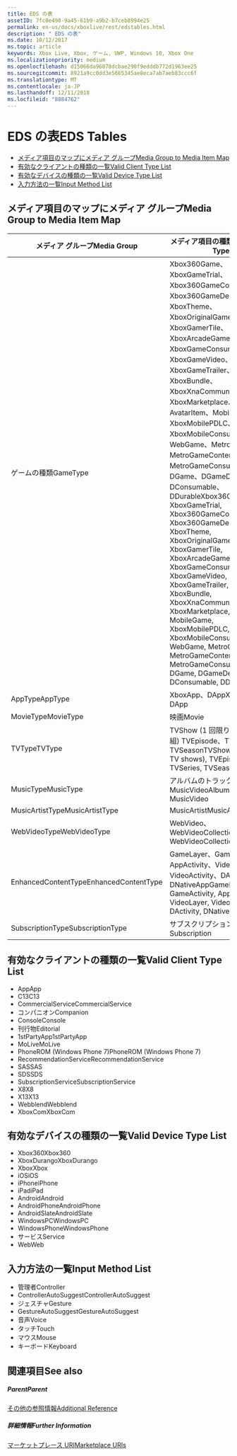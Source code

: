 ```yaml
---
title: EDS の表
assetID: 7fc0e498-9a45-61b9-a9b2-b7ceb8994e25
permalink: en-us/docs/xboxlive/rest/edstables.html
description: " EDS の表"
ms.date: 10/12/2017
ms.topic: article
keywords: Xbox Live, Xbox, ゲーム, UWP, Windows 10, Xbox One
ms.localizationpriority: medium
ms.openlocfilehash: d15066da96078dcbae290f9edddb772d1963ee25
ms.sourcegitcommit: 8921a9cc0dd3e5665345ae8eca7ab7aeb83ccc6f
ms.translationtype: MT
ms.contentlocale: ja-JP
ms.lasthandoff: 12/11/2018
ms.locfileid: "8884762"
---
```

# <a name="eds-tables"></a><span data-ttu-id="521f2-104">EDS の表</span><span class="sxs-lookup"><span data-stu-id="521f2-104">EDS Tables</span></span>

  * [<span data-ttu-id="521f2-105">メディア項目のマップにメディア グループ</span><span class="sxs-lookup"><span data-stu-id="521f2-105">Media Group to Media Item Map</span></span>](#ID4EQ)
  * [<span data-ttu-id="521f2-106">有効なクライアントの種類の一覧</span><span class="sxs-lookup"><span data-stu-id="521f2-106">Valid Client Type List</span></span>](#ID4EFD)
  * [<span data-ttu-id="521f2-107">有効なデバイスの種類の一覧</span><span class="sxs-lookup"><span data-stu-id="521f2-107">Valid Device Type List</span></span>](#ID4EPE)
  * [<span data-ttu-id="521f2-108">入力方法の一覧</span><span class="sxs-lookup"><span data-stu-id="521f2-108">Input Method List</span></span>](#ID4ERF)

<a id="ID4EQ"></a>


## <a name="media-group-to-media-item-map"></a><span data-ttu-id="521f2-109">メディア項目のマップにメディア グループ</span><span class="sxs-lookup"><span data-stu-id="521f2-109">Media Group to Media Item Map</span></span>

| <span data-ttu-id="521f2-110">メディア グループ</span><span class="sxs-lookup"><span data-stu-id="521f2-110">Media Group</span></span>| <span data-ttu-id="521f2-111">メディア項目の種類</span><span class="sxs-lookup"><span data-stu-id="521f2-111">Media Item Type</span></span>| 
| --- | --- |
| <span data-ttu-id="521f2-112">ゲームの種類</span><span class="sxs-lookup"><span data-stu-id="521f2-112">GameType</span></span>| <span data-ttu-id="521f2-113">Xbox360Game、XboxGameTrial、Xbox360GameContent、Xbox360GameDemo、XboxTheme、XboxOriginalGame、XboxGamerTile、XboxArcadeGame、XboxGameConsumable、XboxGameVideo、XboxGameTrailer、XboxBundle、XboxXnaCommunityGame、XboxMarketplace、AvatarItem、MobileGame、XboxMobilePDLC、XboxMobileConsumable、WebGame、MetroGame、MetroGameContent、MetroGameConsumable、DGame、DGameDemo、DConsumable、DDurable</span><span class="sxs-lookup"><span data-stu-id="521f2-113">Xbox360Game, XboxGameTrial, Xbox360GameContent, Xbox360GameDemo, XboxTheme, XboxOriginalGame, XboxGamerTile, XboxArcadeGame, XboxGameConsumable, XboxGameVideo, XboxGameTrailer, XboxBundle, XboxXnaCommunityGame, XboxMarketplace, AvatarItem, MobileGame, XboxMobilePDLC, XboxMobileConsumable, WebGame, MetroGame, MetroGameContent, MetroGameConsumable, DGame, DGameDemo, DConsumable, DDurable</span></span>|
| <span data-ttu-id="521f2-114">AppType</span><span class="sxs-lookup"><span data-stu-id="521f2-114">AppType</span></span>| <span data-ttu-id="521f2-115">XboxApp、DApp</span><span class="sxs-lookup"><span data-stu-id="521f2-115">XboxApp, DApp</span></span>|
| <span data-ttu-id="521f2-116">MovieType</span><span class="sxs-lookup"><span data-stu-id="521f2-116">MovieType</span></span>| <span data-ttu-id="521f2-117">映画</span><span class="sxs-lookup"><span data-stu-id="521f2-117">Movie</span></span>|
| <span data-ttu-id="521f2-118">TVType</span><span class="sxs-lookup"><span data-stu-id="521f2-118">TVType</span></span>| <span data-ttu-id="521f2-119">TVShow (1 回限りのテレビ番組) TVEpisode、TVSeries、TVSeason</span><span class="sxs-lookup"><span data-stu-id="521f2-119">TVShow (one-off TV shows), TVEpisode, TVSeries, TVSeason</span></span>|
| <span data-ttu-id="521f2-120">MusicType</span><span class="sxs-lookup"><span data-stu-id="521f2-120">MusicType</span></span>| <span data-ttu-id="521f2-121">アルバムのトラックで MusicVideo</span><span class="sxs-lookup"><span data-stu-id="521f2-121">Album, Track, MusicVideo</span></span>|
| <span data-ttu-id="521f2-122">MusicArtistType</span><span class="sxs-lookup"><span data-stu-id="521f2-122">MusicArtistType</span></span>| <span data-ttu-id="521f2-123">MusicArtist</span><span class="sxs-lookup"><span data-stu-id="521f2-123">MusicArtist</span></span>|
| <span data-ttu-id="521f2-124">WebVideoType</span><span class="sxs-lookup"><span data-stu-id="521f2-124">WebVideoType</span></span>| <span data-ttu-id="521f2-125">WebVideo、WebVideoCollection</span><span class="sxs-lookup"><span data-stu-id="521f2-125">WebVideo, WebVideoCollection</span></span>|
| <span data-ttu-id="521f2-126">EnhancedContentType</span><span class="sxs-lookup"><span data-stu-id="521f2-126">EnhancedContentType</span></span>| <span data-ttu-id="521f2-127">GameLayer、GameActivity、AppActivity、VideoLayer、VideoActivity、DActivity、DNativeApp</span><span class="sxs-lookup"><span data-stu-id="521f2-127">GameLayer, GameActivity, AppActivity, VideoLayer, VideoActivity, DActivity, DNativeApp</span></span>|
| <span data-ttu-id="521f2-128">SubscriptionType</span><span class="sxs-lookup"><span data-stu-id="521f2-128">SubscriptionType</span></span>| <span data-ttu-id="521f2-129">サブスクリプション</span><span class="sxs-lookup"><span data-stu-id="521f2-129">Subscription</span></span>|

<a id="ID4EFD"></a>


## <a name="valid-client-type-list"></a><span data-ttu-id="521f2-130">有効なクライアントの種類の一覧</span><span class="sxs-lookup"><span data-stu-id="521f2-130">Valid Client Type List</span></span>

   * <span data-ttu-id="521f2-131">App</span><span class="sxs-lookup"><span data-stu-id="521f2-131">App</span></span>
   * <span data-ttu-id="521f2-132">C13</span><span class="sxs-lookup"><span data-stu-id="521f2-132">C13</span></span>
   * <span data-ttu-id="521f2-133">CommercialService</span><span class="sxs-lookup"><span data-stu-id="521f2-133">CommercialService</span></span>
   * <span data-ttu-id="521f2-134">コンパニオン</span><span class="sxs-lookup"><span data-stu-id="521f2-134">Companion</span></span>
   * <span data-ttu-id="521f2-135">Console</span><span class="sxs-lookup"><span data-stu-id="521f2-135">Console</span></span>
   * <span data-ttu-id="521f2-136">刊行物</span><span class="sxs-lookup"><span data-stu-id="521f2-136">Editorial</span></span>
   * <span data-ttu-id="521f2-137">1stPartyApp</span><span class="sxs-lookup"><span data-stu-id="521f2-137">1stPartyApp</span></span>
   * <span data-ttu-id="521f2-138">MoLive</span><span class="sxs-lookup"><span data-stu-id="521f2-138">MoLive</span></span>
   * <span data-ttu-id="521f2-139">PhoneROM (Windows Phone 7)</span><span class="sxs-lookup"><span data-stu-id="521f2-139">PhoneROM (Windows Phone 7)</span></span>
   * <span data-ttu-id="521f2-140">RecommendationService</span><span class="sxs-lookup"><span data-stu-id="521f2-140">RecommendationService</span></span>
   * <span data-ttu-id="521f2-141">SAS</span><span class="sxs-lookup"><span data-stu-id="521f2-141">SAS</span></span>
   * <span data-ttu-id="521f2-142">SDS</span><span class="sxs-lookup"><span data-stu-id="521f2-142">SDS</span></span>
   * <span data-ttu-id="521f2-143">SubscriptionService</span><span class="sxs-lookup"><span data-stu-id="521f2-143">SubscriptionService</span></span>
   * <span data-ttu-id="521f2-144">X8</span><span class="sxs-lookup"><span data-stu-id="521f2-144">X8</span></span>
   * <span data-ttu-id="521f2-145">X13</span><span class="sxs-lookup"><span data-stu-id="521f2-145">X13</span></span>
   * <span data-ttu-id="521f2-146">Webblend</span><span class="sxs-lookup"><span data-stu-id="521f2-146">Webblend</span></span>
   * <span data-ttu-id="521f2-147">XboxCom</span><span class="sxs-lookup"><span data-stu-id="521f2-147">XboxCom</span></span>

<a id="ID4EPE"></a>


## <a name="valid-device-type-list"></a><span data-ttu-id="521f2-148">有効なデバイスの種類の一覧</span><span class="sxs-lookup"><span data-stu-id="521f2-148">Valid Device Type List</span></span>

   * <span data-ttu-id="521f2-149">Xbox360</span><span class="sxs-lookup"><span data-stu-id="521f2-149">Xbox360</span></span>
   * <span data-ttu-id="521f2-150">XboxDurango</span><span class="sxs-lookup"><span data-stu-id="521f2-150">XboxDurango</span></span>
   * <span data-ttu-id="521f2-151">Xbox</span><span class="sxs-lookup"><span data-stu-id="521f2-151">Xbox</span></span>
   * <span data-ttu-id="521f2-152">iOS</span><span class="sxs-lookup"><span data-stu-id="521f2-152">iOS</span></span>
   * <span data-ttu-id="521f2-153">iPhone</span><span class="sxs-lookup"><span data-stu-id="521f2-153">iPhone</span></span>
   * <span data-ttu-id="521f2-154">iPad</span><span class="sxs-lookup"><span data-stu-id="521f2-154">iPad</span></span>
   * <span data-ttu-id="521f2-155">Android</span><span class="sxs-lookup"><span data-stu-id="521f2-155">Android</span></span>
   * <span data-ttu-id="521f2-156">AndroidPhone</span><span class="sxs-lookup"><span data-stu-id="521f2-156">AndroidPhone</span></span>
   * <span data-ttu-id="521f2-157">AndroidSlate</span><span class="sxs-lookup"><span data-stu-id="521f2-157">AndroidSlate</span></span>
   * <span data-ttu-id="521f2-158">WindowsPC</span><span class="sxs-lookup"><span data-stu-id="521f2-158">WindowsPC</span></span>
   * <span data-ttu-id="521f2-159">WindowsPhone</span><span class="sxs-lookup"><span data-stu-id="521f2-159">WindowsPhone</span></span>
   * <span data-ttu-id="521f2-160">サービス</span><span class="sxs-lookup"><span data-stu-id="521f2-160">Service</span></span>
   * <span data-ttu-id="521f2-161">Web</span><span class="sxs-lookup"><span data-stu-id="521f2-161">Web</span></span>

<a id="ID4ERF"></a>


## <a name="input-method-list"></a><span data-ttu-id="521f2-162">入力方法の一覧</span><span class="sxs-lookup"><span data-stu-id="521f2-162">Input Method List</span></span>

   * <span data-ttu-id="521f2-163">管理者</span><span class="sxs-lookup"><span data-stu-id="521f2-163">Controller</span></span>
   * <span data-ttu-id="521f2-164">ControllerAutoSuggest</span><span class="sxs-lookup"><span data-stu-id="521f2-164">ControllerAutoSuggest</span></span>
   * <span data-ttu-id="521f2-165">ジェスチャ</span><span class="sxs-lookup"><span data-stu-id="521f2-165">Gesture</span></span>
   * <span data-ttu-id="521f2-166">GestureAutoSuggest</span><span class="sxs-lookup"><span data-stu-id="521f2-166">GestureAutoSuggest</span></span>
   * <span data-ttu-id="521f2-167">音声</span><span class="sxs-lookup"><span data-stu-id="521f2-167">Voice</span></span>
   * <span data-ttu-id="521f2-168">タッチ</span><span class="sxs-lookup"><span data-stu-id="521f2-168">Touch</span></span>
   * <span data-ttu-id="521f2-169">マウス</span><span class="sxs-lookup"><span data-stu-id="521f2-169">Mouse</span></span>
   * <span data-ttu-id="521f2-170">キーボード</span><span class="sxs-lookup"><span data-stu-id="521f2-170">Keyboard</span></span>

<a id="ID4EJG"></a>


## <a name="see-also"></a><span data-ttu-id="521f2-171">関連項目</span><span class="sxs-lookup"><span data-stu-id="521f2-171">See also</span></span>

<a id="ID4ELG"></a>


##### <a name="parent"></a><span data-ttu-id="521f2-172">Parent</span><span class="sxs-lookup"><span data-stu-id="521f2-172">Parent</span></span>  

[<span data-ttu-id="521f2-173">その他の参照情報</span><span class="sxs-lookup"><span data-stu-id="521f2-173">Additional Reference</span></span>](atoc-xboxlivews-reference-additional.md)


<a id="ID4EXG"></a>


##### <a name="further-information"></a><span data-ttu-id="521f2-174">詳細情報</span><span class="sxs-lookup"><span data-stu-id="521f2-174">Further Information</span></span>

[<span data-ttu-id="521f2-175">マーケットプレース URI</span><span class="sxs-lookup"><span data-stu-id="521f2-175">Marketplace URIs</span></span>](../uri/marketplace/atoc-reference-marketplace.md)
